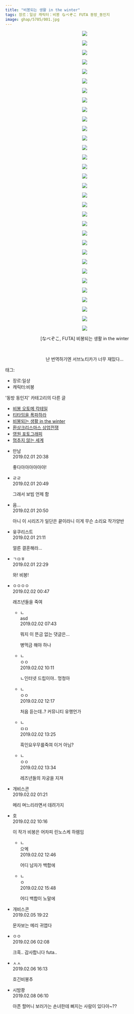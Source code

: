 ```yaml
---
title: "비봉되는 생활 in the winter"
tags: 장르：일상 캐릭터：비봉 なべぞこ FUTA 동방_동인지
image: ghap/5705/001.jpg
---
```

<div class="article">
<p style="text-align: center; clear: none; float: none;"><img src="{{ site.nasurl }}/ghap/5705/001.jpg"/></p>
<p style="text-align: center; clear: none; float: none;"><img src="{{ site.nasurl }}/ghap/5705/002.jpg"/></p>
<p style="text-align: center; clear: none; float: none;"><img src="{{ site.nasurl }}/ghap/5705/003.jpg"/></p>
<p style="text-align: center; clear: none; float: none;"><img src="{{ site.nasurl }}/ghap/5705/004.jpg"/></p>
<p style="text-align: center; clear: none; float: none;"><img src="{{ site.nasurl }}/ghap/5705/005.jpg"/></p>
<p style="text-align: center; clear: none; float: none;"><img src="{{ site.nasurl }}/ghap/5705/006.jpg"/></p>
<p style="text-align: center; clear: none; float: none;"><img src="{{ site.nasurl }}/ghap/5705/007.jpg"/></p>
<p style="text-align: center; clear: none; float: none;"><img src="{{ site.nasurl }}/ghap/5705/008.jpg"/></p>
<p style="text-align: center; clear: none; float: none;"><img src="{{ site.nasurl }}/ghap/5705/009.jpg"/></p>
<p style="text-align: center; clear: none; float: none;"><img src="{{ site.nasurl }}/ghap/5705/010.jpg"/></p>
<p style="text-align: center; clear: none; float: none;"><img src="{{ site.nasurl }}/ghap/5705/011.jpg"/></p>
<p style="text-align: center; clear: none; float: none;"><img src="{{ site.nasurl }}/ghap/5705/012.jpg"/></p>
<p style="text-align: center; clear: none; float: none;"><img src="{{ site.nasurl }}/ghap/5705/013.jpg"/></p>
<p style="text-align: center; clear: none; float: none;"><img src="{{ site.nasurl }}/ghap/5705/014.jpg"/></p>
<p style="text-align: center; clear: none; float: none;"><img src="{{ site.nasurl }}/ghap/5705/015.jpg"/></p>
<p style="text-align: center; clear: none; float: none;"><img src="{{ site.nasurl }}/ghap/5705/016.jpg"/></p>
<p style="text-align: center; clear: none; float: none;"><img src="{{ site.nasurl }}/ghap/5705/017.jpg"/></p>
<p style="text-align: center; clear: none; float: none;"><img src="{{ site.nasurl }}/ghap/5705/018.jpg"/></p>
<p style="text-align: center; clear: none; float: none;"><img src="{{ site.nasurl }}/ghap/5705/019.jpg"/></p>
<p style="text-align: center; clear: none; float: none;"><img src="{{ site.nasurl }}/ghap/5705/020.jpg"/></p>
<p style="text-align: center; clear: none; float: none;"><img src="{{ site.nasurl }}/ghap/5705/021.jpg"/></p>
<p style="text-align: center; clear: none; float: none;"><img src="{{ site.nasurl }}/ghap/5705/022.jpg"/></p>
<p style="text-align: center; clear: none; float: none;"><img src="{{ site.nasurl }}/ghap/5705/023.jpg"/></p>
<p style="text-align: center; clear: none; float: none;"><img src="{{ site.nasurl }}/ghap/5705/024.jpg"/></p>
<p style="text-align: center; clear: none; float: none;"><img src="{{ site.nasurl }}/ghap/5705/025.jpg"/></p>
<p style="text-align: center; clear: none; float: none;"><img src="{{ site.nasurl }}/ghap/5705/026.jpg"/></p>
<p style="text-align: center; clear: none; float: none;"><img src="{{ site.nasurl }}/ghap/5705/027.jpg"/></p>
<p style="text-align: center; clear: none; float: none;"><img src="{{ site.nasurl }}/ghap/5705/028.jpg"/></p>
<p style="text-align: center; clear: none; float: none;"><img src="{{ site.nasurl }}/ghap/5705/029.jpg"/></p>
<p style="text-align: center; clear: none; float: none;"><img src="{{ site.nasurl }}/ghap/5705/030.jpg"/></p>
<p style="text-align: center; clear: none; float: none;"><img src="{{ site.nasurl }}/ghap/5705/031.jpg"/></p>
<p style="text-align: center; clear: none; float: none;"><img src="{{ site.nasurl }}/ghap/5705/032.jpg"/></p>
<p style="text-align: center; clear: none; float: none;">[なべぞこ, FUTA] 비봉되는 생활 in the winter</p>
<p style="text-align: center; clear: none; float: none;"><br/></p>
<p style="text-align: center; clear: none; float: none;">난 번역하기엔 서브노티카가 너무 재밌다...</p>
</div><div class="tagTrail">
<p>태그: </p>
<ul>
<li>장르:일상</li>
<li>캐릭터:비봉</li>
</ul>
</div><div class="another">
<p>'동방 동인지' 카테고리의 다른 글</p>
<ul>
<li><a href="/2019-02-05-ghap_5736">비봉 오토메 칵테일</a></li>
<li><a href="/2019-02-02-ghap_5728">티타임을 폭파하라</a></li>
<li><a href="/2019-02-01-ghap_5705">비봉되는 생활 in the winter</a></li>
<li><a href="5703.html">환상크리스마스 상업전쟁</a></li>
<li><a href="/2019-01-29-ghap_5675">영원 포토그래피</a></li>
<li><a href="/2019-01-29-ghap_5674">멈추지 않는 세계</a></li>
</ul>
</div><div class="comment">
<ul>
<li class="cb_thumb_off" id="comment15426690">
<div class="cb_comment_area">
<div class="cb_info_area">
<div class="cb_section">
<span class="cb_nick_name">만남</span>
</div>
<div class="cb_section">
<span class="cb_date">2019.02.01 20:38 </span>
</div>
</div>
<div class="cb_dsc_comment">
<p class="cb_dsc">
											좋다아아아아아아!
										</p>
</div>
</div></li>
<li class="cb_thumb_off" id="comment15426698">
<div class="cb_comment_area">
<div class="cb_info_area">
<div class="cb_section">
<span class="cb_nick_name">ㄹㄹ</span>
</div>
<div class="cb_section">
<span class="cb_date">2019.02.01 20:49 </span>
</div>
</div>
<div class="cb_dsc_comment">
<p class="cb_dsc">
											그래서 보빔 언제 함
										</p>
</div>
</div></li>
<li class="cb_thumb_off" id="comment15426701">
<div class="cb_comment_area">
<div class="cb_info_area">
<div class="cb_section">
<span class="cb_nick_name">음...</span>
</div>
<div class="cb_section">
<span class="cb_date">2019.02.01 20:50 </span>
</div>
</div>
<div class="cb_dsc_comment">
<p class="cb_dsc">
											아니 이 시리즈가 일단은 끝이라니 이게 무슨 소리요 작가양반
										</p>
</div>
</div></li>
<li class="cb_thumb_off" id="comment15426713">
<div class="cb_comment_area">
<div class="cb_info_area">
<div class="cb_section">
<span class="cb_nick_name">윳쿠리스트</span>
</div>
<div class="cb_section">
<span class="cb_date">2019.02.01 21:11 </span>
</div>
</div>
<div class="cb_dsc_comment">
<p class="cb_dsc">
											얼른 결혼해라...
										</p>
</div>
</div></li>
<li class="cb_thumb_off" id="comment15426762">
<div class="cb_comment_area">
<div class="cb_info_area">
<div class="cb_section">
<span class="cb_nick_name">ㄱㅁㅎ</span>
</div>
<div class="cb_section">
<span class="cb_date">2019.02.01 22:29 </span>
</div>
</div>
<div class="cb_dsc_comment">
<p class="cb_dsc">
											와! 비봉!
										</p>
</div>
</div></li>
<li class="cb_thumb_off" id="comment15426821">
<div class="cb_comment_area">
<div class="cb_info_area">
<div class="cb_section">
<span class="cb_nick_name">ㅇㅇㅇㅇ</span>
</div>
<div class="cb_section">
<span class="cb_date">2019.02.02 00:47 </span>
</div>
</div>
<div class="cb_dsc_comment">
<p class="cb_dsc">
											래즈년들을 죽여
										</p>
</div>
<ul>
<li class="cb_thumb_off" id="comment15426942">
<span class="cb_bu_subnode">ㄴ</span>
<div class="cb_comment_area">
<div class="cb_info_area">
<div class="cb_section">
<span class="cb_nick_name">asd</span>
</div>
<div class="cb_section">
<span class="cb_date">2019.02.02 07:43 </span>
</div>
</div>
<div class="cb_dsc_comment">
<p class="cb_dsc">
																뭐지 이 뜬금 없는 댓글은...<br/>

병먹금 해야 하나
															</p>
</div>
</div>
</li>
<li class="cb_thumb_off" id="comment15426987">
<span class="cb_bu_subnode">ㄴ</span>
<div class="cb_comment_area">
<div class="cb_info_area">
<div class="cb_section">
<span class="cb_nick_name">ㅇㅇ</span>
</div>
<div class="cb_section">
<span class="cb_date">2019.02.02 10:11 </span>
</div>
</div>
<div class="cb_dsc_comment">
<p class="cb_dsc">
																ㄴ인터넷 드립이야.. 멍청아
															</p>
</div>
</div>
</li>
<li class="cb_thumb_off" id="comment15427061">
<span class="cb_bu_subnode">ㄴ</span>
<div class="cb_comment_area">
<div class="cb_info_area">
<div class="cb_section">
<span class="cb_nick_name">ㅇㅇ</span>
</div>
<div class="cb_section">
<span class="cb_date">2019.02.02 12:17 </span>
</div>
</div>
<div class="cb_dsc_comment">
<p class="cb_dsc">
																처음 듣는데..? 커뮤니티 유행언가
															</p>
</div>
</div>
</li>
<li class="cb_thumb_off" id="comment15427098">
<span class="cb_bu_subnode">ㄴ</span>
<div class="cb_comment_area">
<div class="cb_info_area">
<div class="cb_section">
<span class="cb_nick_name">ㅁㅁ</span>
</div>
<div class="cb_section">
<span class="cb_date">2019.02.02 13:25 </span>
</div>
</div>
<div class="cb_dsc_comment">
<p class="cb_dsc">
																흑인요우무를죽여 이거 아님?
															</p>
</div>
</div>
</li>
<li class="cb_thumb_off" id="comment15427100">
<span class="cb_bu_subnode">ㄴ</span>
<div class="cb_comment_area">
<div class="cb_info_area">
<div class="cb_section">
<span class="cb_nick_name">ㅇㅇ</span>
</div>
<div class="cb_section">
<span class="cb_date">2019.02.02 13:34 </span>
</div>
</div>
<div class="cb_dsc_comment">
<p class="cb_dsc">
																레즈년들의 자궁을 지져
															</p>
</div>
</div>
</li>
</ul>
</div></li>
<li class="cb_thumb_off" id="comment15426834">
<div class="cb_comment_area">
<div class="cb_info_area">
<div class="cb_section">
<span class="cb_nick_name">개비스콘</span>
</div>
<div class="cb_section">
<span class="cb_date">2019.02.02 01:21 </span>
</div>
</div>
<div class="cb_dsc_comment">
<p class="cb_dsc">
											메리 며느리라면서 데려가지
										</p>
</div>
</div></li>
<li class="cb_thumb_off" id="comment15426991">
<div class="cb_comment_area">
<div class="cb_info_area">
<div class="cb_section">
<span class="cb_nick_name">호</span>
</div>
<div class="cb_section">
<span class="cb_date">2019.02.02 10:16 </span>
</div>
</div>
<div class="cb_dsc_comment">
<p class="cb_dsc">
											이 작가 비봉은 어차피 린노스케 하렘임
										</p>
</div>
<ul>
<li class="cb_thumb_off" id="comment15427079">
<span class="cb_bu_subnode">ㄴ</span>
<div class="cb_comment_area">
<div class="cb_info_area">
<div class="cb_section">
<span class="cb_nick_name">으엑</span>
</div>
<div class="cb_section">
<span class="cb_date">2019.02.02 12:46 </span>
</div>
</div>
<div class="cb_dsc_comment">
<p class="cb_dsc">
																어디 남자가 백합에
															</p>
</div>
</div>
</li>
<li class="cb_thumb_off" id="comment15427154">
<span class="cb_bu_subnode">ㄴ</span>
<div class="cb_comment_area">
<div class="cb_info_area">
<div class="cb_section">
<span class="cb_nick_name">ㅇ</span>
</div>
<div class="cb_section">
<span class="cb_date">2019.02.02 15:48 </span>
</div>
</div>
<div class="cb_dsc_comment">
<p class="cb_dsc">
																어디 백합이 노말에
															</p>
</div>
</div>
</li>
</ul>
</div></li>
<li class="cb_thumb_off" id="comment15429297">
<div class="cb_comment_area">
<div class="cb_info_area">
<div class="cb_section">
<span class="cb_nick_name">개비스콘</span>
</div>
<div class="cb_section">
<span class="cb_date">2019.02.05 19:22 </span>
</div>
</div>
<div class="cb_dsc_comment">
<p class="cb_dsc">
											문자보는 메리 귀엽다
										</p>
</div>
</div></li>
<li class="cb_thumb_off" id="comment15429560">
<div class="cb_comment_area">
<div class="cb_info_area">
<div class="cb_section">
<span class="cb_nick_name">ㅇㅇ</span>
</div>
<div class="cb_section">
<span class="cb_date">2019.02.06 02:08 </span>
</div>
</div>
<div class="cb_dsc_comment">
<p class="cb_dsc">
											크흑.. 감사합니다 futa..
										</p>
</div>
</div></li>
<li class="cb_thumb_off" id="comment15429870">
<div class="cb_comment_area">
<div class="cb_info_area">
<div class="cb_section">
<span class="cb_nick_name">ㅅㅅ</span>
</div>
<div class="cb_section">
<span class="cb_date">2019.02.06 16:13 </span>
</div>
</div>
<div class="cb_dsc_comment">
<p class="cb_dsc">
											흐긴비봉추
										</p>
</div>
</div></li>
<li class="cb_thumb_off" id="comment15431132">
<div class="cb_comment_area">
<div class="cb_info_area">
<div class="cb_section">
<span class="cb_nick_name">시밤쾅</span>
</div>
<div class="cb_section">
<span class="cb_date">2019.02.08 06:10 </span>
</div>
</div>
<div class="cb_dsc_comment">
<p class="cb_dsc">
											아픈 할머니 보러가는 손녀한테 삐지는 사람이 있다아~??
										</p>
</div>
</div></li>
</ul>
</div>